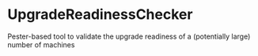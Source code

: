 # UpgradeReadinessChecker
Pester-based tool to validate the upgrade readiness of a (potentially large) number of machines
